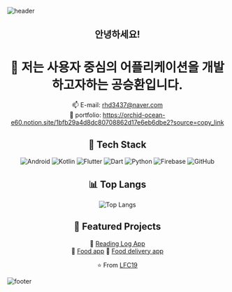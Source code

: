 ![header](https://capsule-render.vercel.app/api?type=waving&color=auto&height=200&section=header&text=Welcome!&fontSize=90)

<div align="center">
  
## 안녕하세요! 

# 👋 저는 사용자 중심의 어플리케이션을 개발하고자하는 공승환입니다.

📫 E-mail: rhd3437@naver.com  
📑 portfolio: https://orchid-ocean-e60.notion.site/1bfb29a4d8dc80708862d17e6eb6dbe2?source=copy_link
  
</div>

<div align="center">

## 🚀 Tech Stack

![Android](https://img.shields.io/badge/Android-3DDC84?style=for-the-badge&logo=android&logoColor=white)
![Kotlin](https://img.shields.io/badge/Kotlin-7F52FF?style=for-the-badge&logo=kotlin&logoColor=white)
![Flutter](https://img.shields.io/badge/Flutter-02569B?style=for-the-badge&logo=flutter&logoColor=white)
![Dart](https://img.shields.io/badge/Dart-0175C2?style=for-the-badge&logo=dart&logoColor=white)
![Python](https://img.shields.io/badge/Python-3776AB?style=for-the-badge&logo=python&logoColor=white)
![Firebase](https://img.shields.io/badge/Firebase-FFCA28?style=for-the-badge&logo=firebase&logoColor=black)
![GitHub](https://img.shields.io/badge/GitHub-181717?style=for-the-badge&logo=github&logoColor=white)


</div>

<div align="center">
  
## 📊 Top Langs
  
![Top Langs](https://github-readme-stats.vercel.app/api/top-langs/?username=LFC19&layout=compact&theme=dark)  

</div>

<div align="center">
  
## 📂 Featured Projects
 📖 [Reading Log App](https://github.com/LFC19/BOOKT)  
 🍴 [Food app](https://github.com/LFC19/FooPa_main)
 🚚 [Food delivery app](https://github.com/LFC19/Foopa_delivery)
 
</div>


<div align="center">
  
⭐️ From [LFC19](https://github.com/LFC19)

</div>

![footer](https://capsule-render.vercel.app/api?type=waving&color=0:7F52FF,100:3DDC84&height=100&section=footer)

